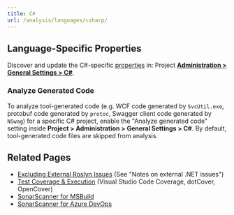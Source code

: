 ```yaml
---
title: C#
url: /analysis/languages/csharp/
---
```


<!-- static -->
<!-- update_center:csharp -->
<!-- /static -->


## Language-Specific Properties

Discover and update the C#-specific [properties](/analysis/analysis-parameters/) in: <!-- sonarcloud -->Project <!-- /sonarcloud --> **[Administration > General Settings > C#](/#sonarqube-admin#/admin/settings?category=c%23)**.

### Analyze Generated Code

To analyze tool-generated code (e.g. WCF code generated by `SvcUtil.exe`, protobuf code generated by `protoc`, Swagger client code generated by `NSwag`) for a specific C# project, enable the "Analyze generated code" setting inside **Project > Administration > General Settings > C#**. By default, tool-generated code files are skipped from analysis.

## Related Pages
* [Excluding External Roslyn Issues](/analysis/external-issues/) (See "Notes on external .NET issues")
* [Test Coverage & Execution](/analysis/coverage/) (Visual Studio Code Coverage, dotCover, OpenCover)
* [SonarScanner for MSBuild](/analysis/scan/sonarscanner-for-msbuild/)
* [SonarScanner for Azure DevOps](/analysis/scan/sonarscanner-for-azure-devops/)
